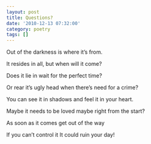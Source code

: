 ```yaml
---
layout: post
title: Questions?
date: '2010-12-13 07:32:00'
category: poetry
tags: []
---
```


Out of the darkness
is where it’s from.

It resides in all,
but when will it come?

Does it lie in wait
for the perfect time?

Or rear it’s ugly head
when there’s need for a crime?

You can see it in shadows
and feel it in your heart.

Maybe it needs to be loved
maybe right from the start?

As soon as it comes
get out of the way

If you can’t control it
It could ruin your day!
